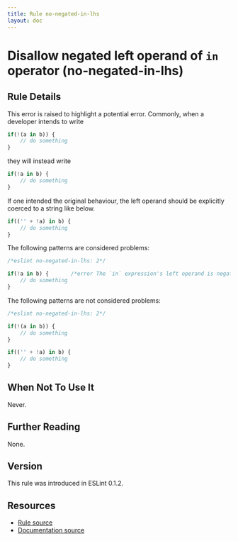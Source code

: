```yaml
---
title: Rule no-negated-in-lhs
layout: doc
---
```

<!-- Note: No pull requests accepted for this file. See README.md in the root directory for details. -->
# Disallow negated left operand of `in` operator (no-negated-in-lhs)

## Rule Details

This error is raised to highlight a potential error. Commonly, when a developer intends to write

```js
if(!(a in b)) {
    // do something
}
```

they will instead write

```js
if(!a in b) {
    // do something
}
```

If one intended the original behaviour, the left operand should be explicitly coerced to a string like below.

```js
if(('' + !a) in b) {
    // do something
}
```

The following patterns are considered problems:

```js
/*eslint no-negated-in-lhs: 2*/

if(!a in b) {       /*error The `in` expression's left operand is negated*/
    // do something
}
```

The following patterns are not considered problems:

```js
/*eslint no-negated-in-lhs: 2*/

if(!(a in b)) {
    // do something
}

if(('' + !a) in b) {
    // do something
}
```

## When Not To Use It

Never.

## Further Reading

None.

## Version

This rule was introduced in ESLint 0.1.2.

## Resources

* [Rule source](https://github.com/eslint/eslint/tree/master/lib/rules/no-negated-in-lhs.js)
* [Documentation source](https://github.com/eslint/eslint/tree/master/docs/rules/no-negated-in-lhs.md)
